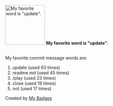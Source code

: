 <img src="https://my-badges.github.io/my-badges/favorite-word.png" alt="My favorite word is &quot;update&quot;." title="My favorite word is &quot;update&quot;." width="128">
<strong>My favorite word is &quot;update&quot;.</strong>
<br><br>

My favorite commit message words are:

1. update (used 63 times)
2. readme.md (used 45 times)
3. /play (used 23 times)
4. close (used 19 times)
5. not (used 17 times)


Created by <a href="https://github.com/my-badges/my-badges">My Badges</a>